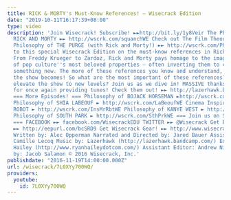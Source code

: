```yaml
---
title: RICK & MORTY's Must-Know References! – Wisecrack Edition
date: "2019-10-11T16:17:39+08:00"
type: video
description: 'Join Wisecrack! Subscribe! ►►http://bit.ly/1y8Veir The Philosophy of
  RICK AND MORTY ►► http://wscrk.com/squanchWE Check out The Film Theorists! ►► http://wscrk.com/FlmThrsts
  Philosophy of THE PURGE (with Rick and Morty!) ►► http://wscrk.com/PhlPrgWE Welcome
  to this special Wisecrack Edition on the must-know references in Rick and Morty.
  From Freddy Krueger to Zardoz, Rick and Morty pays homage to the imagery and themes
  of pop culture''s most beloved properties – often inverting them to communicate
  something new. The more of these references you know and understand, the richer
  the show becomes! So what are the most important of these references? How do they
  elevate the show to new levels? Join us as we dive in! MASSIVE thanks to LAZERHAWK
  for once again providing tunes! Check them out! ►► http://lazerhawk.bandcamp.com/
  === More Episodes! === Philosophy of BOJACK HORSEMAN ►http://wscrk.com/BjckHrsWE
  Philosophy of SHIA LABEOUF ► http://wscrk.com/LaBeoufWE Cinema Inspirations of MR
  ROBOT ► http://wscrk.com/InsMrRbtWE Philosophy of KANYE WEST ► http://wscrk.com/KanyeWE
  Philosophy of SOUTH PARK ► http://wscrk.com/SthPrkWE === Join us on Social Media!
  === FACEBOOK ►► facebook.com/WisecrackEDU TWITTER ►► @Wisecrack Get Email Alerts
  ►► http://eepurl.com/bcSRD9 Get Wisecrack Gear! ►► http://www.wisecrack.co/store
  Written by: Alec Opperman Narrated and Directed by: Jared Bauer Assistant Director:
  Camille Lecoq Music by: Lazerhawk (http://lazerhawk.bandcamp.com/) Edited by: Ryan
  Hailey (http://www.ryanhaileydotcom.com/) Assistant Editor: Andrew Nishimura Produced
  by: Jacob Salamon © 2016 Wisecrack, Inc.'
publishdate: "2016-11-19T14:00:00.000Z"
url: /wisecrack/7L0XYy700WQ/
providers:
  youtube:
    id: 7L0XYy700WQ
---
```

